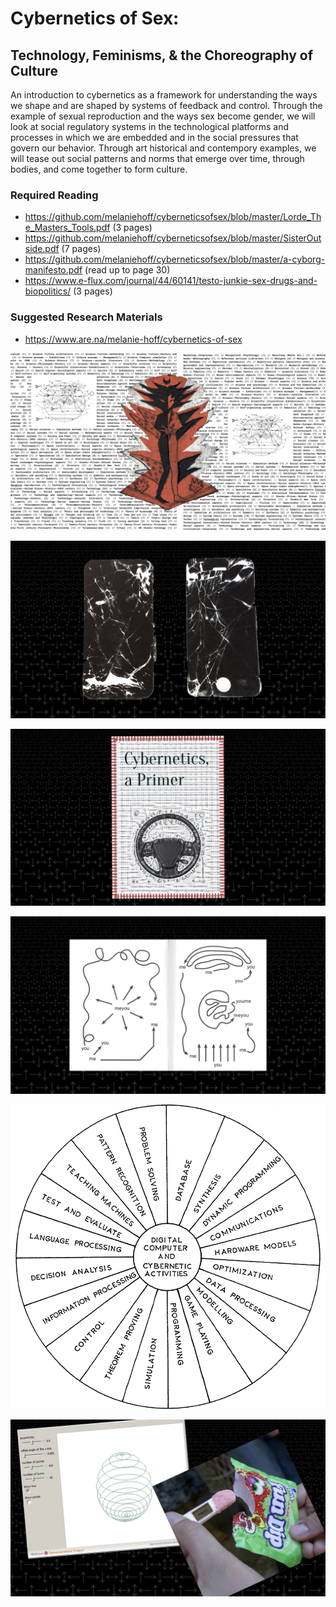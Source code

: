 # Cybernetics of Sex:
## Technology, Feminisms, & the Choreography of Culture
An introduction to cybernetics as a framework for understanding the ways we shape and are shaped by systems of feedback and control. Through the example of sexual reproduction and the ways sex become gender, we will look at social regulatory systems in the technological platforms and processes in which we are embedded and in the social pressures that govern our behavior. Through art historical and contempory examples, we will tease out social patterns and norms that emerge over time, through bodies, and come together to form culture.

### Required Reading
- https://github.com/melaniehoff/cyberneticsofsex/blob/master/Lorde_The_Masters_Tools.pdf (3 pages)
- https://github.com/melaniehoff/cyberneticsofsex/blob/master/SisterOutside.pdf (7 pages)
- https://github.com/melaniehoff/cyberneticsofsex/blob/master/a-cyborg-manifesto.pdf (read up to page 30)
- https://www.e-flux.com/journal/44/60141/testo-junkie-sex-drugs-and-biopolitics/ (3 pages)

### Suggested Research Materials
- https://www.are.na/melanie-hoff/cybernetics-of-sex


![](https://github.com/melaniehoff/cyberneticsofsex/blob/master/images/cybernetics_of_sex_codesocieties_IMAGES.002.jpeg?raw=true)

![](https://github.com/melaniehoff/cyberneticsofsex/blob/master/images/cybernetics_of_sex_codesocieties_IMAGES.010.jpeg)

![](https://github.com/melaniehoff/cyberneticsofsex/blob/master/images/cybernetics_of_sex_codesocieties_IMAGES.038.jpeg?raw=true)

![](https://github.com/melaniehoff/cyberneticsofsex/blob/master/images/cybernetics_of_sex_codesocieties_IMAGES.114.jpeg?raw=true)

![](https://github.com/melaniehoff/cyberneticsofsex/blob/master/images/large_0590d5436f4739bcc31127463cf71cb9.png?raw=true)

![](https://github.com/melaniehoff/cyberneticsofsex/blob/master/images/cybernetics_of_sex_codesocieties_IMAGES.077.jpeg?raw=true)
